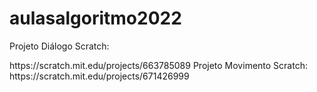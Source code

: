 # aulasalgoritmo2022
<p>Projeto Diálogo Scratch: </p>
https://scratch.mit.edu/projects/663785089
Projeto Movimento Scratch:
https://scratch.mit.edu/projects/671426999
